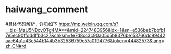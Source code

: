 # haiwang_comment
#具体代码解析，详见如下
https://mp.weixin.qq.com/s?__biz=MzU5NDcyOTg4MA==&mid=2247483956&idx=1&sn=e536beb7bbfb17e5ec90ffdddffb3c27&chksm=fe7d8cc3c90a05d5b8376be153766dc99442aac64a1a43c544b144b3b32536759c57a0194776&token=44482573&lang=zh_CN#rd
